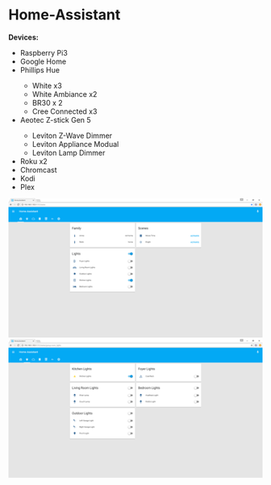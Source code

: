 # Home-Assistant
<p><strong>Devices:</strong></p>
<ul>
<li>Raspberry Pi3</li>
<li>Google Home</li>
<li>Phillips Hue</li>
<ul>
<li>White x3</li>
<li>White Ambiance x2</li>
<li>BR30 x 2</li>
<li>Cree Connected x3</li>
</ul>
<li>Aeotec Z-stick Gen 5</li>
<ul>
<li>Leviton Z-Wave Dimmer</li>
<li>Leviton Appliance Modual</li>
<li>Leviton Lamp Dimmer</li>
</ul>
<li>Roku x2</li>
<li>Chromcast</li>
<li>Kodi</li>
<li>Plex</li>
</ul>

![](https://github.com/SeveredDime/Home-Assistant/blob/master/images/home_assistan_home.png)
![](https://github.com/SeveredDime/Home-Assistant/blob/master/images/home_assistant_lights.png)
